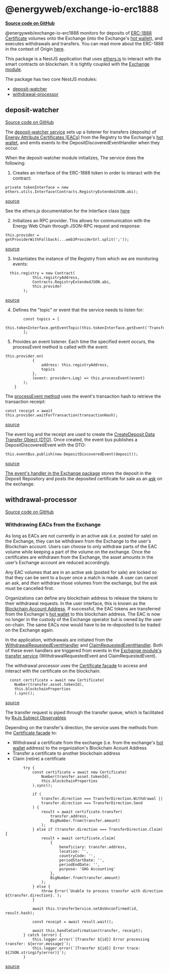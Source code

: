 # @energyweb/exchange-io-erc1888
[**Source code on GitHub**](https://github.com/energywebfoundation/origin/tree/master/packages/trade/exchange-io-erc1888) 

@energyweb/exchange-io-erc1888 monitors for deposits of [ERC-1888 Certificate](https://github.com/ethereum/EIPs/issues/1888) volumes onto the Exchange (into the Exchange's [hot wallet](../user-guide-glossary.md#hot-wallet)), and executes withdrawals and transfers. You can read more about the ERC-1888 in the context of Origin [here](../traceability.md#energy-attribute-certificates-on-the-blockchain).

This package is a NestJS application that uses [ethers.js](https://docs.ethers.io/v5/) to interact with the smart contracts on blockchain. It is tightly coupled with the [Exchange module](./exchange.md). 

The package has two core NestJS modules:  
- [deposit-watcher](#deposit-watcher)
- [withdrawal-processor](#withdrawal-processor)

## deposit-watcher
[Source code on GitHub](https://github.com/energywebfoundation/origin/tree/master/packages/trade/exchange-io-erc1888/src/deposit-watcher)

The [deposit-watcher service](https://github.com/energywebfoundation/origin/blob/master/packages/trade/exchange-io-erc1888/src/deposit-watcher/deposit-watcher.service.ts) sets up a listener for transfers (deposits) of [Energy Attribute Certificates (EACs)](../user-guide-glossary.md#energy-attribute-certificate) from the Registry to the Exchange's [hot wallet](../user-guide-glossary.md#hot-wallet), and emits events to the DepositDiscoveredEventHandler when they occur. 

When the deposit-watcher module initializes, The service does the following: 

1. Creates an interface of the ERC-1888 token in order to interact with the contract: 

```
private tokenInterface = new ethers.utils.Interface(Contracts.RegistryExtendedJSON.abi);
```
[source](https://github.com/energywebfoundation/origin/blob/a1c3332ec263b26cbd1b89768c03328658c18226/packages/trade/exchange-io-erc1888/src/deposit-watcher/deposit-watcher.service.ts#L21)

See the ethers.js documentation for the Interface class [here](https://docs.ethers.io/v5/api/utils/abi/interface/)

2. Initializes an RPC provider. This allows for communication with the Energy Web Chain through JSON-RPC request and response: 
```
this.provider = getProviderWithFallback(...web3ProviderUrl.split(';'));
```
[source](https://github.com/energywebfoundation/origin/blob/a1c3332ec263b26cbd1b89768c03328658c18226/packages/trade/exchange-io-erc1888/src/deposit-watcher/deposit-watcher.service.ts#L56)

3. Instantiates the instance of the Registry from which we are monitoring events:
```
  this.registry = new Contract(
            this.registryAddress,
            Contracts.RegistryExtendedJSON.abi,
            this.provider
        );
```
[source](https://github.com/energywebfoundation/origin/blob/db84284d244bdef13496ea2c647a30816a0bf0a9/packages/trade/exchange-io-erc1888/src/deposit-watcher/deposit-watcher.service.ts#L58)

4. Defines the "topic" or event that the service needs to listen for:
```
        const topics = [
            this.tokenInterface.getEventTopic(this.tokenInterface.getEvent('TransferSingle'))
        ];
```

5. Provides an event listener. Each time the specified event occurs, the processEvent method is called with the event:

```      
this.provider.on(
            {
                address: this.registryAddress,
                topics
            },
            (event: providers.Log) => this.processEvent(event)
        );
    }
```
The [processEvent method](https://github.com/energywebfoundation/origin/blob/a1c3332ec263b26cbd1b89768c03328658c18226/packages/trade/exchange-io-erc1888/src/deposit-watcher/deposit-watcher.service.ts#L83) uses the event's transaction hash to retrieve the transaction receipt:

```
const receipt = await this.provider.waitForTransaction(transactionHash);
```
[source](https://github.com/energywebfoundation/origin/blob/db84284d244bdef13496ea2c647a30816a0bf0a9/packages/trade/exchange-io-erc1888/src/deposit-watcher/deposit-watcher.service.ts#L112)

The event log and the receipt are used to create the [CreateDeposit Data Transfer Object (DTO)](https://github.com/energywebfoundation/origin/blob/master/packages/trade/exchange/src/pods/transfer/dto/create-deposit.dto.ts). Once created, the event bus publishes a DepositDiscoveredEvent with the DTO: 

```
this.eventBus.publish(new DepositDiscoveredEvent(deposit));
```
[source](https://github.com/energywebfoundation/origin/blob/a1c3332ec263b26cbd1b89768c03328658c18226/packages/trade/exchange-io-erc1888/src/deposit-watcher/deposit-watcher.service.ts#L128)

[The event's handler in the Exchange package](https://github.com/energywebfoundation/origin/blob/master/packages/trade/exchange/src/pods/transfer/handlers/deposit-discovered-event.handler.ts) stores the deposit in the Deposit Repository and posts the deposited certificate for sale as an [ask](../user-guide-glossary.md#ask) on the exchange. 

## withdrawal-processor
[Source code on GitHub](https://github.com/energywebfoundation/origin/tree/master/packages/trade/exchange-io-erc1888/src/withdrawal-processor) 

### Withdrawing EACs from the Exchange
As long as EACs are not currently in an active ask (i.e. posted for sale) on the Exchange, they can be withdrawn from the Exchange to the user's Blockchain account. Users can choose to only withdraw parts of the EAC volume while keeping a part of the volume on the exchange. Once the certificates are withdrawn from the Exchange, the asset amounts in the user’s Exchange account are reduced accordingly.  

Any EAC volumes that are in an active ask (posted for sale) are locked so that they can be sent to a buyer once a match is made. A user can cancel an ask, and *then* withdraw those volumes from the exchange, but the ask must be cancelled first. 

Organizations can define any blockchain address to release the tokens to their withdrawal requests. In the user interface, this is known as the [Blockchain Account Address](../user-guide-reg-onboarding.md#organization-blockchain-account-address). If successful, the EAC tokens are transferred from the Exchange's [hot wallet](../user-guide-glossary.md#hot-wallet) to this blockchain address. The EAC is now no longer in the custody of the Exchange operator but is owned by the user on-chain. The same EACs now would have to be re-deposited to be traded on the Exchange again.

In the application, withdrawals are initiated from the [WithdrawalRequestedEventHandler](https://github.com/energywebfoundation/origin/blob/master/packages/trade/exchange-io-erc1888/src/withdrawal-processor/withdrawal-requested-event.handler.ts) and [ClaimRequestedEventHandler](https://github.com/energywebfoundation/origin/blob/master/packages/trade/exchange-io-erc1888/src/withdrawal-processor/claim-requested-event.handler.ts). Both of these even handlers are triggered from events in the [Exchange module's transfer service](https://github.com/energywebfoundation/origin/blob/master/packages/trade/exchange/src/pods/transfer/transfer.service.ts) (WithdrawalRequestedEvent and ClaimRequestedEvent).

The withdrawal processor uses the [Certificate facade](https://github.com/energywebfoundation/origin/blob/master/packages/traceability/issuer/src/blockchain-facade/Certificate.ts) to access and interact with the certificate on the blockchain: 
```
  const certificate = await new Certificate(
    Number(transfer.asset.tokenId),
    this.blockchainProperties
    ).sync();
```
[source](https://github.com/energywebfoundation/origin/blob/a1c3332ec263b26cbd1b89768c03328658c18226/packages/trade/exchange-io-erc1888/src/withdrawal-processor/withdrawal-processor.service.ts#L138)

The transfer request is piped through the transfer queue, which is facilitated by [RxJs Subject Observables](https://rxjs.dev/guide/subject)


Depending on the transfer's direction, the service uses the methods from the [Certificate facade](https://github.com/energywebfoundation/origin/blob/master/packages/traceability/issuer/src/blockchain-facade/Certificate.ts) to:
- Withdrawal a certificate from the exchange (i.e. from the exchange's [hot wallet]((../user-guide-glossary.md#hot-wallet)) address) to the organization's Blockchain Acount Address
- Transfer a certificate to another blockchain address
- Claim (retire) a certificate
```
        try {
            const certificate = await new Certificate(
                Number(transfer.asset.tokenId),
                this.blockchainProperties
            ).sync();

            if (
                transfer.direction === TransferDirection.Withdrawal ||
                transfer.direction === TransferDirection.Send
            ) {
                result = await certificate.transfer(
                    transfer.address,
                    BigNumber.from(transfer.amount)
                );
            } else if (transfer.direction === TransferDirection.Claim) {
                result = await certificate.claim(
                    {
                        beneficiary: transfer.address,
                        location: '',
                        countryCode: '',
                        periodStartDate: '',
                        periodEndDate: '',
                        purpose: 'GHG Accounting'
                    },
                    BigNumber.from(transfer.amount)
                );
            } else {
                throw Error(`Unable to process transfer with direction ${transfer.direction}.`);
            }

            await this.transferService.setAsUnconfirmed(id, result.hash);

            const receipt = await result.wait();

            await this.handleConfirmation(transfer, receipt);
        } catch (error) {
            this.logger.error(`[Transfer ${id}] Error processing transfer: ${error.message}`);
            this.logger.error(`[Transfer ${id}] Error trace: ${JSON.stringify(error)}`);
        }
```
[source](https://github.com/energywebfoundation/origin/blob/a1c3332ec263b26cbd1b89768c03328658c18226/packages/trade/exchange-io-erc1888/src/withdrawal-processor/withdrawal-processor.service.ts#L138)












